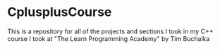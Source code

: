 # CplusplusCourse
This is a repository for all of the projects and sections I took in my C++ course I took at "The Learn Programming Academy" by Tim Buchalka
